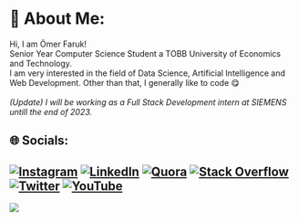 # 💫 About Me:
Hi, I am Ömer Faruk!<br>Senior Year Computer Science Student a TOBB University of Economics and Technology.<br>
I am very interested in the field of Data Science, Artificial Intelligence and Web Development. Other than that, I generally like to code 😋 <br> <br>
*(Update) I will be working as a Full Stack Development intern at SIEMENS untill the end of 2023.*
## 🌐 Socials:
[![Instagram](https://img.shields.io/badge/Instagram-%23E4405F.svg?logo=Instagram&logoColor=white)](https://instagram.com/omerfarukmerey) [![LinkedIn](https://img.shields.io/badge/LinkedIn-%230077B5.svg?logo=linkedin&logoColor=white)](https://linkedin.com/in/ömer-faruk-merey-8980b2204) [![Quora](https://img.shields.io/badge/Quora-%23B92B27.svg?logo=Quora&logoColor=white)](https://quora.com/profile/Ömer-Faruk-Merey) [![Stack Overflow](https://img.shields.io/badge/-Stackoverflow-FE7A16?logo=stack-overflow&logoColor=white)](https://stackoverflow.com/users/14270584) [![Twitter](https://img.shields.io/badge/Twitter-%231DA1F2.svg?logo=Twitter&logoColor=white)](https://twitter.com/realOFM) [![YouTube](https://img.shields.io/badge/YouTube-%23FF0000.svg?logo=YouTube&logoColor=white)](https://www.youtube.com/channel/UCIkVglXWl76GUY78f_lZ9qA) 
---
![](https://komarev.com/ghpvc/?username=OmerFarukMerey)
<!-- Proudly created with GPRM ( https://gprm.itsvg.in ) -->
